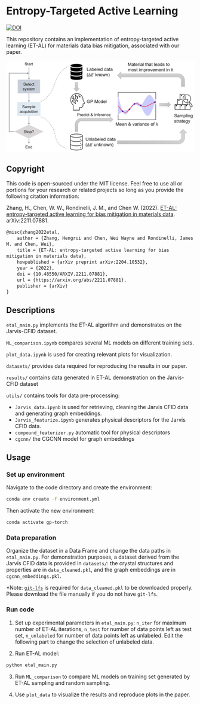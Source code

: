 # Entropy-Targeted Active Learning

[![DOI](https://zenodo.org/badge/521793176.svg)](https://zenodo.org/badge/latestdoi/521793176)

This repository contains an implementation of entropy-targeted active learning (ET-AL) for materials data bias mitigation, associated with our paper.

![ET-AL algorithm](./etal_algorithm.webp)

## Copyright
This code is open-sourced under the MIT license. Feel free to use all or portions for your research or related projects so long as you provide the following citation information:

Zhang, H., Chen, W. W., Rondinelli, J. M., and Chen W. (2022). [ET-AL: entropy-targeted active learning for bias mitigation in materials data](https://arxiv.org/abs/2211.07881). arXiv:2211.07881.

```
@misc{zhang2022etal,
    author = {Zhang, Hengrui and Chen, Wei Wayne and Rondinelli, James M. and Chen, Wei},
    title = {ET-AL: entropy-targeted active learning for bias mitigation in materials data},
    howpublished = {arXiv preprint arXiv:2204.10532},
    year = {2022},
    doi = {10.48550/ARXIV.2211.07881},
    url = {https://arxiv.org/abs/2211.07881},
    publisher = {arXiv}
}
```

## Descriptions
`etal_main.py` implements the ET-AL algorithm and demonstrates on the Jarvis-CFID dataset.

`ML_comparison.ipynb` compares several ML models on different training sets.

`plot_data.ipynb` is used for creating relevant plots for visualization.

`datasets/` provides data required for reproducing the results in our paper.

`results/` contains data generated in ET-AL demonstration on the Jarvis-CFID dataset

`utils/` contains tools for data pre-processing:

- `Jarvis_data.ipynb` is used for retrieving, cleaning the Jarvis CFID data and generating graph embeddings.
- `Jarvis_featurize.ipynb` generates physical descriptors for the Jarvis CFID data.
- `compound_featurizer.py` automatic tool for physical descriptors
- `cgcnn/` the CGCNN model for graph embeddings

## Usage
### Set up environment

Navigate to the code directory and create the environment:

```bash
conda env create -f environment.yml
```

Then activate the new environment:

```bash
conda activate gp-torch
```

### Data preparation
Organize the dataset in a Data Frame and change the data paths in `etal_main.py`. For demonstration purposes, a dataset derived from the Jarvis CFID data is provided in `datasets/`: the crystal structures and properties are in `data_cleaned.pkl`, and the graph embeddings are in `cgcnn_embeddings.pkl`.

*Note: [`git-lfs`](https://git-lfs.com/) is required for `data_cleaned.pkl` to be downloaded properly. Please download the file manually if you do not have `git-lfs`.

### Run code

1. Set up experimental parameters in `etal_main.py`: `n_iter` for maximum number of ET-AL iterations, `n_test` for number of data points left as test set, `n_unlabeled` for number of data points left as unlabeled. Edit the following part to change the selection of unlabeled data.

2. Run ET-AL model:

  ```bash
  python etal_main.py
  ```

3. Run `ML_comparison` to compare ML models on training set generated by ET-AL sampling and random sampling.

4. Use `plot_data` to visualize the results and reproduce plots in the paper.

